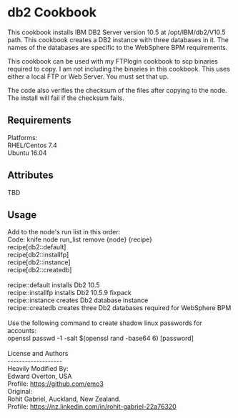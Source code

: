 db2 Cookbook
============

This cookbook installs IBM DB2 Server version 10.5 at
/opt/IBM/db2/V10.5 path.
This cookbook creates a DB2 instance with three databases in it. The names of the databases are specific to the WebSphere BPM requirements.

This cookbook can be used with my FTPlogin cookbook to scp binaries required to copy. I am not including the binaries in this cookbook.
This uses either a local FTP or Web Server.  You must set that up.

The code also verifies the checksum of the files after copying to the node. The install will fail if the checksum fails.

Requirements
------------
Platforms:<br>
RHEL/Centos 7.4<br>
Ubuntu 16.04<br>

Attributes
----------
TBD

Usage
-----
Add to the node's run list in this order:<br>
Code: knife node run_list remove {node} {recipe}<br>
recipe[db2::default]<br>
recipe[db2::installfp]<br>
recipe[db2::instance]<br>
recipe[db2::createdb]<br>
<br>
recipe::default installs Db2 10.5<br>
recipe::installfp installs Db2 10.5.9 fixpack<br>
recipe::instance creates Db2 database instance<br>
recipe::createdb creates three Db2 databases required for WebSphere BPM<br>
<br>
Use the following command to create shadow linux passwords for accounts:<br>
openssl passwd -1 -salt $(openssl rand -base64 6) [password]<br>
<br>
License and Authors<br>
-------------------<br>
Heavily Modified By:<br>
Edward Overton, USA<br>
Profile: https://github.com/emo3<br>
Original:<br>
Rohit Gabriel, Auckland, New Zealand.<br>
Profile: https://nz.linkedin.com/in/rohit-gabriel-22a76320<br>
